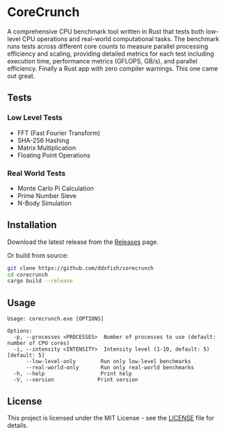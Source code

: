# CoreCrunch

A comprehensive CPU benchmark tool written in Rust that tests both low-level CPU operations and real-world computational tasks. The benchmark runs tests across different core counts to measure parallel processing efficiency and scaling, providing detailed metrics for each test including execution time, performance metrics (GFLOPS, GB/s), and parallel efficiency. Finally a Rust app with zero compiler warnings. This one came out great. 

## Tests

### Low Level Tests
* FFT (Fast Fourier Transform)
* SHA-256 Hashing
* Matrix Multiplication
* Floating Point Operations

### Real World Tests
* Monte Carlo Pi Calculation
* Prime Number Sieve
* N-Body Simulation

## Installation

Download the latest release from the [Releases](https://github.com/ddxfish/corecrunch/releases) page.

Or build from source:
```bash
git clone https://github.com/ddxfish/corecrunch
cd corecrunch
cargo build --release
```

## Usage

```
Usage: corecrunch.exe [OPTIONS]

Options:
  -p, --processes <PROCESSES>  Number of processes to use (default: number of CPU cores)
  -i, --intensity <INTENSITY>  Intensity level (1-10, default: 5) [default: 5]
      --low-level-only        Run only low-level benchmarks
      --real-world-only       Run only real-world benchmarks
  -h, --help                  Print help
  -V, --version              Print version
```

## License

This project is licensed under the MIT License - see the [LICENSE](LICENSE) file for details.